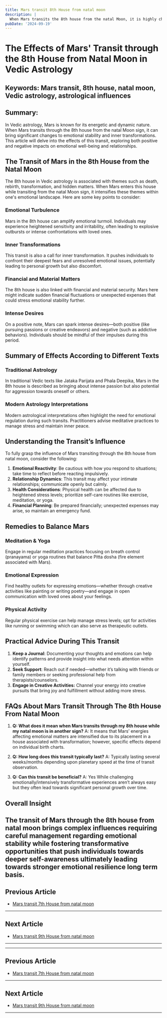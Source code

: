 ```yaml
---
title: Mars transit 8th House from natal moon
description: |
  When Mars transits the 8th house from the natal Moon, it is highly challenging, causing health issues, financial losses, and potential dangers. The individual may experience humiliation, mental distress, and difficulties in their personal and professional life.
pubDate: '2024-09-19'
---
```


# The Effects of Mars' Transit through the 8th House from Natal Moon in Vedic Astrology

## Keywords: Mars transit, 8th house, natal moon, Vedic astrology, astrological influences

## Summary:
In Vedic astrology, Mars is known for its energetic and dynamic nature. When Mars transits through the 8th house from the natal Moon sign, it can bring significant changes to emotional stability and inner transformations. This article will delve into the effects of this transit, exploring both positive and negative impacts on emotional well-being and relationships.

## The Transit of Mars in the 8th House from the Natal Moon

The 8th house in Vedic astrology is associated with themes such as death, rebirth, transformation, and hidden matters. When Mars enters this house while transiting from the natal Moon sign, it intensifies these themes within one's emotional landscape. Here are some key points to consider:

### Emotional Turbulence
Mars in the 8th house can amplify emotional turmoil. Individuals may experience heightened sensitivity and irritability, often leading to explosive outbursts or intense confrontations with loved ones.

### Inner Transformations
This transit is also a call for inner transformation. It pushes individuals to confront their deepest fears and unresolved emotional issues, potentially leading to personal growth but also discomfort.

### Financial and Material Matters
The 8th house is also linked with financial and material security. Mars here might indicate sudden financial fluctuations or unexpected expenses that could stress emotional stability further.

### Intense Desires
On a positive note, Mars can spark intense desires—both positive (like pursuing passions or creative endeavors) and negative (such as addictive behaviors). Individuals should be mindful of their impulses during this period.

## Summary of Effects According to Different Texts

### Traditional Astrology
In traditional Vedic texts like Jataka Parijata and Phala Deepika, Mars in the 8th house is described as bringing about intense passion but also potential for aggression towards oneself or others.

### Modern Astrology Interpretations
Modern astrological interpretations often highlight the need for emotional regulation during such transits. Practitioners advise meditative practices to manage stress and maintain inner peace.

## Understanding the Transit’s Influence

To fully grasp the influence of Mars transiting through the 8th house from natal moon, consider the following:

1. **Emotional Reactivity**: Be cautious with how you respond to situations; take time to reflect before reacting impulsively.
2. **Relationship Dynamics**: This transit may affect your intimate relationships; communicate openly but calmly.
3. **Health Considerations**: Physical health can be affected due to heightened stress levels; prioritize self-care routines like exercise, meditation, or yoga.
4. **Financial Planning**: Be prepared financially; unexpected expenses may arise, so maintain an emergency fund.

## Remedies to Balance Mars

### Meditation & Yoga
Engage in regular meditation practices focusing on breath control (pranayama) or yoga routines that balance Pitta dosha (fire element associated with Mars).

### Emotional Expression
Find healthy outlets for expressing emotions—whether through creative activities like painting or writing poetry—and engage in open communication with loved ones about your feelings.

### Physical Activity
Regular physical exercise can help manage stress levels; opt for activities like running or swimming which can also serve as therapeutic outlets.

## Practical Advice During This Transit

1. **Keep a Journal**: Documenting your thoughts and emotions can help identify patterns and provide insight into what needs attention within yourself.
2. **Seek Support**: Reach out if needed—whether it’s talking with friends or family members or seeking professional help from therapists/counselors.
3. **Engage in Creative Activities:** Channel your energy into creative pursuits that bring joy and fulfillment without adding more stress.

## FAQs About Mars Transit Through The 8th House From Natal Moon

1. **Q: What does it mean when Mars transits through my 8th house while my natal moon is in another sign?**
   A: It means that Mars’ energies affecting emotional matters are intensified due to its placement in a house associated with transformation; however, specific effects depend on individual birth charts.

2. **Q: How long does this transit typically last?**
   A: Typically lasting several weeks/months depending upon planetary speed at the time of transit observation.

3. **Q: Can this transit be beneficial?**
   A: Yes While challenging emotionally/intensively transformative experiences aren’t always easy but they often lead towards significant personal growth over time.


## Overall Insight

The transit of Mars through the 8th house from natal moon brings complex influences requiring careful management regarding emotional stability while fostering transformative opportunities that push individuals towards deeper self-awareness ultimately leading towards stronger emotional resilience long term basis.
---

## Previous Article
- [Mars transit 7th House from natal moon](200307_Mars_transit_7th_House_from_natal_moon.md)

---

## Next Article
- [Mars transit 9th House from natal moon](200309_Mars_transit_9th_House_from_natal_moon.md)

---
---

## Previous Article
- [Mars transit 7th House from natal moon](200307_Mars_transit_7th_House_from_natal_moon.md)

---

## Next Article
- [Mars transit 9th House from natal moon](200309_Mars_transit_9th_House_from_natal_moon.md)

---
